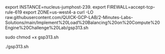 export INSTANCE=nucleus-jumphost-239.
export FIREWALL=accept-tcp-rule-619
export ZONE=us-west4-a
curl -LO raw.githubusercontent.com/QUICK-GCP-LAB/2-Minutes-Labs-Solutions/main/Implement%20Load%20Balancing%20on%20Compute%20Engine%20Challenge%20Lab/gsp313.sh

sudo chmod +x gsp313.sh

./gsp313.sh
